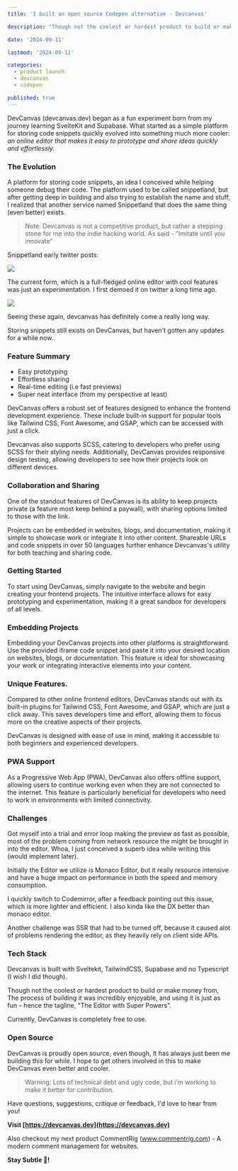 ```yaml
---
title: 'I built an open source Codepen alternative - Devcanvas'

description: "Though not the coolest or hardest product to build or make money from, The process of building it was incredibly enjoyable, and using it is just as fun – hence the tagline, 'The Editor with Super Powers'"

date: '2024-09-11'

lastmod: '2024-09-11'

categories:
  - product launch
  - devcanvas
  - codepen

published: true
---
```


<!-- <svelte:head>

<script async src="https://platform.twitter.com/widgets.js" charset="utf-8"></script>

</svelte:head> -->

DevCanvas (devcanvas.dev) began as a fun experiment born from my journey learning SvelteKit and Supabase. What started as a simple platform for storing code snippets quickly evolved into something much more cooler: _an online editor that makes it easy to prototype and share ideas quickly and effortlessly._

### The Evolution

A platform for storing code snippets, an idea I conceived while helping someone debug their code. The platform used to be called snippetland, but after getting deep in building and also trying to establish the name and stuff, I realized that another service named Snippetland that does the same thing (even better) exists.

> Note: Devcanvas is not a competitive product, but rather a stepping stone for me into the indie hacking world. As said - "Imitate until you innovate"

Snippetland early twitter posts:

![](https://paper-attachments.dropboxusercontent.com/s_DDD6D2B338E4CBBF14FF9A9AD7E8FDAF3F25B78364C5817500612BBD417A94F1_1726696577573_tweet_1690427906751651841_20240918_225354_via_10015_io.png)

The current form, which is a full-fledged online editor with cool features was just an experimentation. I first demoed it on twitter a long time ago.

![](https://paper-attachments.dropboxusercontent.com/s_DDD6D2B338E4CBBF14FF9A9AD7E8FDAF3F25B78364C5817500612BBD417A94F1_1726696723556_image.png)

Seeing these again, devcanvas has definitely come a really long way.

Storing snippets still exists on DevCanvas, but haven't gotten any updates for a while now.

### Feature Summary

- Easy prototyping
- Effortless sharing
- Real-time editing (i.e fast previews)
- Super neat interface (from my perspective at least)

DevCanvas offers a robust set of features designed to enhance the frontend development experience. These include built-in support for popular tools like Tailwind CSS, Font Awesome, and GSAP, which can be accessed with just a click.

Devcanvas also supports SCSS, catering to developers who prefer using SCSS for their styling needs. Additionally, DevCanvas provides responsive design testing, allowing developers to see how their projects look on different devices.

### Collaboration and Sharing

One of the standout features of DevCanvas is its ability to keep projects private (a feature most keep behind a paywall), with sharing options limited to those with the link.

Projects can be embedded in websites, blogs, and documentation, making it simple to showcase work or integrate it into other content. Shareable URLs and code snippets in over 50 languages further enhance Devcanvas's utility for both teaching and sharing code.

### Getting Started

To start using DevCanvas, simply navigate to the website and begin creating your frontend projects. The intuitive interface allows for easy prototyping and experimentation, making it a great sandbox for developers of all levels.

### Embedding Projects

Embedding your DevCanvas projects into other platforms is straightforward. Use the provided iframe code snippet and paste it into your desired location on websites, blogs, or documentation. This feature is ideal for showcasing your work or integrating interactive elements into your content.

### Unique Features.

Compared to other online frontend editors, DevCanvas stands out with its built-in plugins for Tailwind CSS, Font Awesome, and GSAP, which are just a click away. This saves developers time and effort, allowing them to focus more on the creative aspects of their projects.

DevCanvas is designed with ease of use in mind, making it accessible to both beginners and experienced developers.

### PWA Support

As a Progressive Web App (PWA), DevCanvas also offers offline support, allowing users to continue working even when they are not connected to the internet. This feature is particularly beneficial for developers who need to work in environments with limited connectivity.

### Challenges

Got myself into a trial and error loop making the preview as fast as possible, most of the problem coming from network resource the might be brought in into the editor. Whoa, I just conceived a superb idea while writing this (would implement later).

Initially the Editor we utilize is Monaco Editor, but it really resource intensive and have a huge impact on performance in both the speed and memory consumption.

I quickly switch to Codemirror, after a feedback pointing out this issue, which is more lighter and efficient. I also kinda like the DX better than monaco editor.

Another challenge was SSR that had to be turned off, because it caused alot of problems rendering the editor, as they heavily rely on client side APIs.

### Tech Stack

Devcanvas is built with Sveltekit, TailwindCSS, Supabase and no Typescript (I wish I did though).

Though not the coolest or hardest product to build or make money from, The process of building it was incredibly enjoyable, and using it is just as fun – hence the tagline, "The Editor with Super Powers".

Currently, DevCanvas is completely free to use.

### Open Source

DevCanvas is proudly open source, even though, It has always just been me building this for while. I hope to get others involved in this to make DevCanvas even better and cooler.

> Warning: Lots of technical debt and ugly code, but i'm working to make it better for contribution.

Have questions, suggestions, critique or feedback, I'd love to hear from you!

**Visit [https://devcanvas.dev](https://devcanvas.dev)**

Also checkout my next product CommentRig (www.commentrig.com) - A modern comment management for websites.

**Stay Subtle 💛!**
